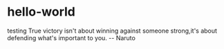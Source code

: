 # hello-world
testing
True victory isn't about winning against someone strong,it's about defending what's important to you. -- Naruto
